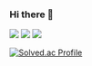 ### Hi there 👋

<!--
**Jang-Jaemin/Jang-Jaemin** is a ✨ _special_ ✨ repository because its `README.md` (this file) appears on your GitHub profile.

Here are some ideas to get you started:

- 🔭 I’m currently working on ...
- 🌱 I’m currently learning ...
- 👯 I’m looking to collaborate on ...
- 🤔 I’m looking for help with ...
- 💬 Ask me about ...
- 📫 How to reach me: ...
- 😄 Pronouns: ...
- ⚡ Fun fact: ...
-->


<img src="https://img.shields.io/badge/React-61DAFB?style=flat&logo=React&logoColor=white"/> <img src="https://img.shields.io/badge/JavaScript-F7DF1E?style=flat&logo=JavaScript=&logoColor=white"/> <img src="https://img.shields.io/badge/HTML5-E34F26?style=flat&logo=HTML5&logoColor=white"/>




[![Solved.ac Profile](http://mazassumnida.wtf/api/generate_badge?boj=Jang-Jaemin)](https://solved.ac/Jang-Jaemin)<br/>
